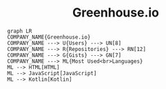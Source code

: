 <h1 align="center">Greenhouse.io</h1>

```mermaid
graph LR
COMPANY_NAME{Greenhouse.io}
COMPANY_NAME ---> U{Users} ---> UN[8]
COMPANY_NAME ---> R{Repositories} ---> RN[12]
COMPANY_NAME ---> G{Gists} ---> GN[7]
COMPANY_NAME ---> ML{Most Used<br>Languages}
ML --> HTML[HTML]
ML --> JavaScript[JavaScript]
ML --> Kotlin[Kotlin]
```
